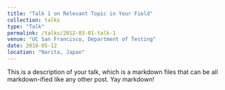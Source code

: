 ```yaml
---
title: "Talk 1 on Relevant Topic in Your Field"
collection: talks
type: "Talk"
permalink: /talks/2012-03-01-talk-1
venue: "UC San Francisco, Department of Testing"
date: 2018-05-12
location: "Narita, Japan"
---
```


This is a description of your talk, which is a markdown files that can be all markdown-ified like any other post. Yay markdown!
